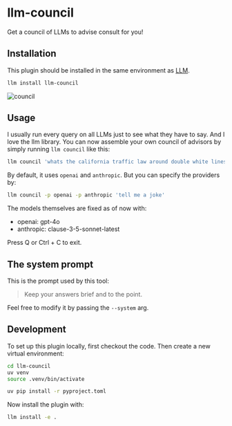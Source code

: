 # llm-council

Get a council of LLMs to advise consult for you!

## Installation

This plugin should be installed in the same environment as [LLM](https://llm.datasette.io/).
```bash
llm install llm-council
```

![council](assets/council.png)
## Usage

I usually run every query on all LLMs just to see what they have to say. And I love the llm library. You can now assemble your own council of advisors by simply running `llm council` like this:

```bash
llm council 'whats the california traffic law around double white lines?'
```

By default, it uses `openai` and `anthropic`. But you can specify the providers by:

```bash
llm council -p openai -p anthropic 'tell me a joke'
```
The models themselves are fixed as of now with:
- openai: gpt-4o
- anthropic: clause-3-5-sonnet-latest

Press Q or Ctrl + C to exit.

## The system prompt

This is the prompt used by this tool:

> Keep your answers brief and to the point.

Feel free to modify it by passing the `--system` arg.

## Development

To set up this plugin locally, first checkout the code. Then create a new virtual environment:
```bash
cd llm-council
uv venv
source .venv/bin/activate

uv pip install -r pyproject.toml
```
Now install the plugin with:
```bash
llm install -e .
```
